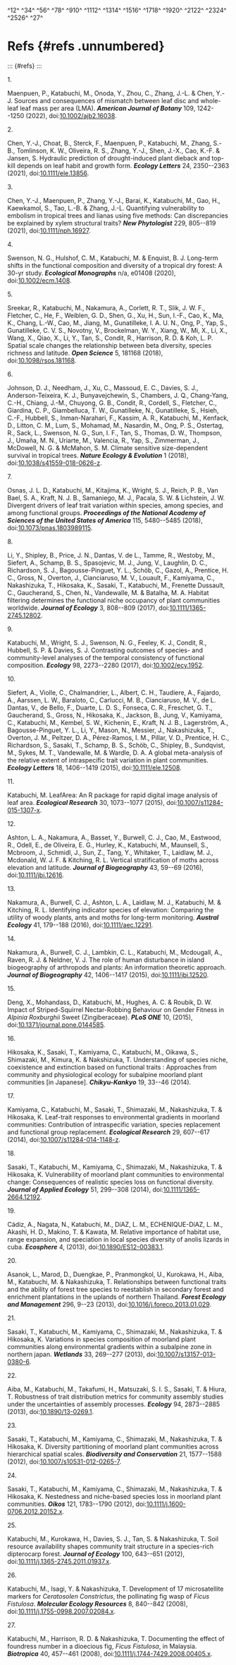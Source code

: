 ^12^ ^34^ ^56^ ^78^ ^910^ ^1112^ ^1314^ ^1516^ ^1718^ ^1920^ ^2122^
^2324^ ^2526^ ^27^

# Refs {#refs .unnumbered}

::: {#refs}
:::

1\.

Maenpuen, P., Katabuchi, M., Onoda, Y., Zhou, C., Zhang, J.-L. & Chen,
Y.-J. Sources and consequences of mismatch between leaf disc and
whole-leaf leaf mass per area (LMA). ***American Journal of Botany***
109, 1242--1250 (2022),
doi:[10.1002/ajb2.16038](https://doi.org/10.1002/ajb2.16038).

2\.

Chen, Y.-J., Choat, B., Sterck, F., Maenpuen, P., Katabuchi, M., Zhang,
S.-B., Tomlinson, K. W., Oliveira, R. S., Zhang, Y.-J., Shen, J.-X.,
Cao, K.-F. & Jansen, S. Hydraulic prediction of drought-induced plant
dieback and top-kill depends on leaf habit and growth form. ***Ecology
Letters*** 24, 2350--2363 (2021),
doi:[10.1111/ele.13856](https://doi.org/10.1111/ele.13856).

3\.

Chen, Y.-J., Maenpuen, P., Zhang, Y.-J., Barai, K., Katabuchi, M., Gao,
H., Kaewkamol, S., Tao, L.-B. & Zhang, J.-L. Quantifying vulnerability
to embolism in tropical trees and lianas using five methods: Can
discrepancies be explained by xylem structural traits? ***New
Phytologist*** 229, 805--819 (2021),
doi:[10.1111/nph.16927](https://doi.org/10.1111/nph.16927).

4\.

Swenson, N. G., Hulshof, C. M., Katabuchi, M. & Enquist, B. J. Long-term
shifts in the functional composition and diversity of a tropical dry
forest: A 30-yr study. ***Ecological Monographs*** n/a, e01408 (2020),
doi:[10.1002/ecm.1408](https://doi.org/10.1002/ecm.1408).

5\.

Sreekar, R., Katabuchi, M., Nakamura, A., Corlett, R. T., Slik, J. W.
F., Fletcher, C., He, F., Weiblen, G. D., Shen, G., Xu, H., Sun, I.-F.,
Cao, K., Ma, K., Chang, L.-W., Cao, M., Jiang, M., Gunatilleke, I. A. U.
N., Ong, P., Yap, S., Gunatilleke, C. V. S., Novotny, V., Brockelman, W.
Y., Xiang, W., Mi, X., Li, X., Wang, X., Qiao, X., Li, Y., Tan, S.,
Condit, R., Harrison, R. D. & Koh, L. P. Spatial scale changes the
relationship between beta diversity, species richness and latitude.
***Open Science*** 5, 181168 (2018),
doi:[10.1098/rsos.181168](https://doi.org/10.1098/rsos.181168).

6\.

Johnson, D. J., Needham, J., Xu, C., Massoud, E. C., Davies, S. J.,
Anderson-Teixeira, K. J., Bunyavejchewin, S., Chambers, J. Q.,
Chang-Yang, C.-H., Chiang, J.-M., Chuyong, G. B., Condit, R., Cordell,
S., Fletcher, C., Giardina, C. P., Giambelluca, T. W., Gunatilleke, N.,
Gunatilleke, S., Hsieh, C.-F., Hubbell, S., Inman-Narahari, F., Kassim,
A. R., Katabuchi, M., Kenfack, D., Litton, C. M., Lum, S., Mohamad, M.,
Nasardin, M., Ong, P. S., Ostertag, R., Sack, L., Swenson, N. G., Sun,
I. F., Tan, S., Thomas, D. W., Thompson, J., Umaña, M. N., Uriarte, M.,
Valencia, R., Yap, S., Zimmerman, J., McDowell, N. G. & McMahon, S. M.
Climate sensitive size-dependent survival in tropical trees. ***Nature
Ecology & Evolution*** 1 (2018),
doi:[10.1038/s41559-018-0626-z](https://doi.org/10.1038/s41559-018-0626-z).

7\.

Osnas, J. L. D., Katabuchi, M., Kitajima, K., Wright, S. J., Reich, P.
B., Van Bael, S. A., Kraft, N. J. B., Samaniego, M. J., Pacala, S. W. &
Lichstein, J. W. Divergent drivers of leaf trait variation within
species, among species, and among functional groups. ***Proceedings of
the National Academy of Sciences of the United States of America*** 115,
5480--5485 (2018),
doi:[10.1073/pnas.1803989115](https://doi.org/10.1073/pnas.1803989115).

8\.

Li, Y., Shipley, B., Price, J. N., Dantas, V. de L., Tamme, R., Westoby,
M., Siefert, A., Schamp, B. S., Spasojevic, M. J., Jung, V., Laughlin,
D. C., Richardson, S. J., Bagousse-Pinguet, Y. L., Schöb, C., Gazol, A.,
Prentice, H. C., Gross, N., Overton, J., Cianciaruso, M. V., Louault,
F., Kamiyama, C., Nakashizuka, T., Hikosaka, K., Sasaki, T., Katabuchi,
M., Frenette Dussault, C., Gaucherand, S., Chen, N., Vandewalle, M. &
Batalha, M. A. Habitat filtering determines the functional niche
occupancy of plant communities worldwide. ***Journal of Ecology*** 3,
808--809 (2017),
doi:[10.1111/1365-2745.12802](https://doi.org/10.1111/1365-2745.12802).

9\.

Katabuchi, M., Wright, S. J., Swenson, N. G., Feeley, K. J., Condit, R.,
Hubbell, S. P. & Davies, S. J. Contrasting outcomes of species- and
community-level analyses of the temporal consistency of functional
composition. ***Ecology*** 98, 2273--2280 (2017),
doi:[10.1002/ecy.1952](https://doi.org/10.1002/ecy.1952).

10\.

Siefert, A., Violle, C., Chalmandrier, L., Albert, C. H., Taudiere, A.,
Fajardo, A., Aarssen, L. W., Baraloto, C., Carlucci, M. B., Cianciaruso,
M. V., de L. Dantas, V., de Bello, F., Duarte, L. D. S., Fonseca, C. R.,
Freschet, G. T., Gaucherand, S., Gross, N., Hikosaka, K., Jackson, B.,
Jung, V., Kamiyama, C., Katabuchi, M., Kembel, S. W., Kichenin, E.,
Kraft, N. J. B., Lagerström, A., Bagousse-Pinguet, Y. L., Li, Y., Mason,
N., Messier, J., Nakashizuka, T., Overton, J. M., Peltzer, D. A.,
Pérez-Ramos, I. M., Pillar, V. D., Prentice, H. C., Richardson, S.,
Sasaki, T., Schamp, B. S., Schöb, C., Shipley, B., Sundqvist, M., Sykes,
M. T., Vandewalle, M. & Wardle, D. A. A global meta-analysis of the
relative extent of intraspecific trait variation in plant communities.
***Ecology Letters*** 18, 1406--1419 (2015),
doi:[10.1111/ele.12508](https://doi.org/10.1111/ele.12508).

11\.

Katabuchi, M. LeafArea: An R package for rapid digital image analysis of
leaf area. ***Ecological Research*** 30, 1073--1077 (2015),
doi:[10.1007/s11284-015-1307-x](https://doi.org/10.1007/s11284-015-1307-x).

12\.

Ashton, L. A., Nakamura, A., Basset, Y., Burwell, C. J., Cao, M.,
Eastwood, R., Odell, E., de Oliveira, E. G., Hurley, K., Katabuchi, M.,
Maunsell, S., Mcbroom, J., Schmidl, J., Sun, Z., Tang, Y., Whitaker, T.,
Laidlaw, M. J., Mcdonald, W. J. F. & Kitching, R. L. Vertical
stratification of moths across elevation and latitude. ***Journal of
Biogeography*** 43, 59--69 (2016),
doi:[10.1111/jbi.12616](https://doi.org/10.1111/jbi.12616).

13\.

Nakamura, A., Burwell, C. J., Ashton, L. A., Laidlaw, M. J., Katabuchi,
M. & Kitching, R. L. Identifying indicator species of elevation:
Comparing the utility of woody plants, ants and moths for long-term
monitoring. ***Austral Ecology*** 41, 179--188 (2016),
doi:[10.1111/aec.12291](https://doi.org/10.1111/aec.12291).

14\.

Nakamura, A., Burwell, C. J., Lambkin, C. L., Katabuchi, M., Mcdougall,
A., Raven, R. J. & Neldner, V. J. The role of human disturbance in
island biogeography of arthropods and plants: An information theoretic
approach. ***Journal of Biogeography*** 42, 1406--1417 (2015),
doi:[10.1111/jbi.12520](https://doi.org/10.1111/jbi.12520).

15\.

Deng, X., Mohandass, D., Katabuchi, M., Hughes, A. C. & Roubik, D. W.
Impact of Striped-Squirrel Nectar-Robbing Behaviour on Gender Fitness in
*Alpinia* *Roxburghii* Sweet (Zingiberaceae). ***PLoS ONE*** 10, (2015),
doi:[10.1371/journal.pone.0144585](https://doi.org/10.1371/journal.pone.0144585).

16\.

Hikosaka, K., Sasaki, T., Kamiyama, C., Katabuchi, M., Oikawa, S.,
Shimazaki, M., Kimura, K. & Nakshizuka, T. Understanding of species
niche, coexistence and extinction based on functional traits :
Approaches from community and physiological ecology for subalpine
moorland plant communities \[in Japanese\]. ***Chikyu-Kankyo*** 19,
33--46 (2014).

17\.

Kamiyama, C., Katabuchi, M., Sasaki, T., Shimazaki, M., Nakashizuka, T.
& Hikosaka, K. Leaf-trait responses to environmental gradients in
moorland communities: Contribution of intraspecific variation, species
replacement and functional group replacement. ***Ecological Research***
29, 607--617 (2014),
doi:[10.1007/s11284-014-1148-z](https://doi.org/10.1007/s11284-014-1148-z).

18\.

Sasaki, T., Katabuchi, M., Kamiyama, C., Shimazaki, M., Nakashizuka, T.
& Hikosaka, K. Vulnerability of moorland plant communities to
environmental change: Consequences of realistic species loss on
functional diversity. ***Journal of Applied Ecology*** 51, 299--308
(2014),
doi:[10.1111/1365-2664.12192](https://doi.org/10.1111/1365-2664.12192).

19\.

Cádiz, A., Nagata, N., Katabuchi, M., DíAZ, L. M., ECHENIQUE-DíAZ, L.
M., Akashi, H. D., Makino, T. & Kawata, M. Relative importance of
habitat use, range expansion, and speciation in local species diversity
of anolis lizards in cuba. ***Ecosphere*** 4, (2013),
doi:[10.1890/ES12-00383.1](https://doi.org/10.1890/ES12-00383.1).

20\.

Asanok, L., Marod, D., Duengkae, P., Pranmongkol, U., Kurokawa, H.,
Aiba, M., Katabuchi, M. & Nakashizuka, T. Relationships between
functional traits and the ability of forest tree species to reestablish
in secondary forest and enrichment plantations in the uplands of
northern Thailand. ***Forest Ecology and Management*** 296, 9--23
(2013),
doi:[10.1016/j.foreco.2013.01.029](https://doi.org/10.1016/j.foreco.2013.01.029).

21\.

Sasaki, T., Katabuchi, M., Kamiyama, C., Shimazaki, M., Nakashizuka, T.
& Hikosaka, K. Variations in species composition of moorland plant
communities along environmental gradients within a subalpine zone in
northern japan. ***Wetlands*** 33, 269--277 (2013),
doi:[10.1007/s13157-013-0380-6](https://doi.org/10.1007/s13157-013-0380-6).

22\.

Aiba, M., Katabuchi, M., Takafumi, H., Matsuzaki, S. I. S., Sasaki, T. &
Hiura, T. Robustness of trait distribution metrics for community
assembly studies under the uncertainties of assembly processes.
***Ecology*** 94, 2873--2885 (2013),
doi:[10.1890/13-0269.1](https://doi.org/10.1890/13-0269.1).

23\.

Sasaki, T., Katabuchi, M., Kamiyama, C., Shimazaki, M., Nakashizuka, T.
& Hikosaka, K. Diversity partitioning of moorland plant communities
across hierarchical spatial scales. ***Biodiversity and Conservation***
21, 1577--1588 (2012),
doi:[10.1007/s10531-012-0265-7](https://doi.org/10.1007/s10531-012-0265-7).

24\.

Sasaki, T., Katabuchi, M., Kamiyama, C., Shimazaki, M., Nakashizuka, T.
& Hikosaka, K. Nestedness and niche-based species loss in moorland plant
communities. ***Oikos*** 121, 1783--1790 (2012),
doi:[10.1111/j.1600-0706.2012.20152.x](https://doi.org/10.1111/j.1600-0706.2012.20152.x).

25\.

Katabuchi, M., Kurokawa, H., Davies, S. J., Tan, S. & Nakashizuka, T.
Soil resource availability shapes community trait structure in a
species-rich dipterocarp forest. ***Journal of Ecology*** 100, 643--651
(2012),
doi:[10.1111/j.1365-2745.2011.01937.x](https://doi.org/10.1111/j.1365-2745.2011.01937.x).

26\.

Katabuchi, M., Isagi, Y. & Nakashizuka, T. Development of 17
microsatellite markers for *Ceratosolen* *Constrictus*, the pollinating
fig wasp of *Ficus* *Fistulosa*. ***Molecular Ecology Resources*** 8,
840--842 (2008),
doi:[10.1111/j.1755-0998.2007.02084.x](https://doi.org/10.1111/j.1755-0998.2007.02084.x).

27\.

Katabuchi, M., Harrison, R. D. & Nakashizuka, T. Documenting the effect
of foundress number in a dioecious fig, *Ficus* *Fistulosa*, in
Malaysia. ***Biotropica*** 40, 457--461 (2008),
doi:[10.1111/j.1744-7429.2008.00405.x](https://doi.org/10.1111/j.1744-7429.2008.00405.x).
